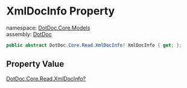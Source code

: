﻿# XmlDocInfo Property

namespace: [DotDoc\.Core\.Models](../../DotDoc.Core.Models.md)<br />
assembly: [DotDoc](../../../DotDoc.md)



```csharp
public abstract DotDoc.Core.Read.XmlDocInfo? XmlDocInfo { get; };
```

## Property Value

[DotDoc\.Core\.Read\.XmlDocInfo?](../../../DotDoc/DotDoc.Core.Read/XmlDocInfo.md)

